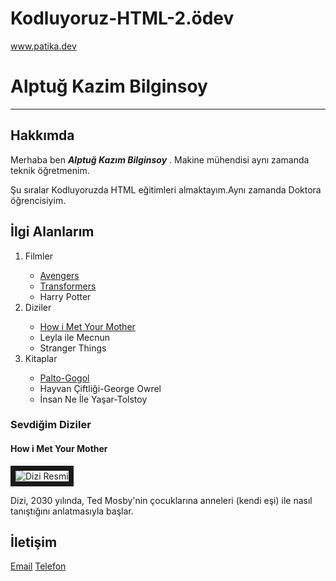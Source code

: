 # Kodluyoruz-HTML-2.ödev
www.patika.dev

<h1>Alptuğ Kazim Bilginsoy</h1>
<hr>
<!--Ad soyad satırı-->
<h2>Hakkımda</h2>
<!--Hakkımda bölümü buraya yazılacak-->
<p>Merhaba ben <strong><em>Alptuğ Kazım Bilginsoy</em></strong> . Makine mühendisi aynı zamanda teknik öğretmenim.</p>
<p>Şu sıralar Kodluyoruzda HTML eğitimleri almaktayım.Aynı zamanda Doktora öğrencisiyim.</p>
<h2>İlgi Alanlarım</h2>

<ol>
    <li>Filmler</li>
    <ul>
        <li><a 
    href="https://www.imdb.com/title/tt0848228/" target="_blank">Avengers</a> 
        </li>
        <li><a 
    href="https://www.imdb.com/title/tt1399103/?ref_=fn_al_tt_5">Transformers</a>
        </li>
        <li>Harry Potter</li>
    </ul>
    <li>Diziler</li>
    <ul>
        <li><a 
    href="https://www.imdb.com/title/tt0460649/?ref_=nv_sr_srsg_0">How i Met Your Mother</a>
        </li>
        <li>Leyla ile Mecnun</li>
        <li>Stranger Things</li>
    </ul>
    <li>Kitaplar</li>
    <ul>
        <li><a 
    href="https://www.goodreads.com/book/show/537094.The_Overcoat?from_search=true&from_srp=true&qid=UkiiNJVPxH&rank=1" target="_blank"> Palto-Gogol</a>
        </li>
        <li>Hayvan Çiftliği-George Owrel</li>
        <li>İnsan Ne İle Yaşar-Tolstoy</li>
    </ul>
</ol>

<h3>Sevdiğim Diziler</h3>
<h4>How i Met Your Mother</h4>
<img src="images/1.jpg" border="8" alt="Dizi Resmi">
<p>
    Dizi, 2030 yılında, Ted Mosby'nin çocuklarına anneleri (kendi eşi) ile nasıl tanıştığını anlatmasıyla başlar.
</p>
<h2>İletişim</h2>
<a href="mailto=alptugbilginsoygmail.com">Email</a>
<a href="tel=+9988855522">Telefon</a>
